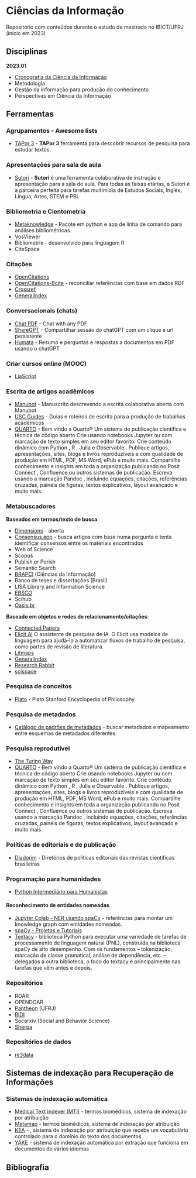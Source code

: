 # Ciências da Informação

Repositório com conteúdos durante o estudo de mestrado no IBICT/UFRJ (início em 2023)

## Disciplinas

**2023.01**

- [Cronografia da Ciência da Informação](/disciplinas/cronografia-da-ciencia-da-informacao.md)
- Metodologia
- Gestão da informação para produção do conhecimento
- Perspectivas em Ciência da Informação

## Ferramentas

### Agrupamentos - Awesome lists

- [TAPor 3](https://tapor.ca/home) - **TAPor 3** ferramenta para descobrir recursos de pesquisa para estudar textos.

### Apresentações para sala de aula

- [Sutori](https://www.sutori.com/en/) - **Sutori** é uma ferramenta colaborativa de instrução e apresentação para a sala de aula. Para todas as faixas etárias, a Sutori é a parceira perfeita para tarefas multimídia de Estudos Sociais, Inglês, Língua, Artes, STEM e PBL

### Bibliometria e Cientometria

- [Metaknowledge](https://metaknowledge.readthedocs.io/en/latest/) - Pacote em python e app de linha de comando para análises bibliométricas.
- VosViewer
- Bibliometrix - desenvolvido para linguagem R
- CiteSpace

### Citações

- [OpenCitations](https://opencitations.net/)
- [OpenCitations-Bcite](https://github.com/opencitations/bcite) - reconciliar referências com base em dados RDF
- [Crossref](https://www.crossref.org/)
- [GeneralIndex](https://archive.org/details/GeneralIndex)

### Conversacionais (chats)

- [Chat PDF](https://www.chatpdf.com/) - Chat with any PDF
- [ShareGPT](https://sharegpt.com/) - Compartilhar sessão do chatGPT com um clique e url persistente
- [Humata](https://humata.ai) - Resumo e perguntas e respostas a documentos em PDF usando o chatGPT 

### Criar cursos online (MOOC)

- [LiaScript](https://liascript.github.io/)


### Escrita de artigos acadêmicos

- [Manubot](https://greenelab.github.io/meta-review/) - Manuscrito descrevendo a escrita colaborativa aberta com Manubot
- [USC Guides](https://libguides.usc.edu/writingguide) - Guias e roteiros de escrita para a produção de trabalhos acadêmicos
- [QUARTO](https://quarto.org/) - Bem vindo a Quarto® Um sistema de publicação científica e técnica de código aberto Crie usando notebooks Jupyter ou com marcação de texto simples em seu editor favorito. Crie conteúdo dinâmico com Python , R , Julia e Observable . Publique artigos, apresentações, sites, blogs e livros reproduzíveis e com qualidade de produção em HTML, PDF, MS Word, ePub e muito mais. Compartilhe conhecimento e insights em toda a organização publicando no Posit Connect , Confluence ou outros sistemas de publicação. Escreva usando a marcação Pandoc , incluindo equações, citações, referências cruzadas, painéis de figuras, textos explicativos, layout avançado e muito mais.

### Metabuscadores

**Baseados em termos/texto de busca**:

- [Dimensions](https://www.dimensions.ai) - aberta
- [Consensus.app](https://consensus.app/) - busca artigos com base numa pergunta e tenta identificar consensos entre os materiais encontrados
- Web of Science
- Scopus
- Publish or Perish
- Semantic Search
- [BRAPCI](https://brapci.inf.br) (Ciências da Informação)
- Banco de teses e dissertações (Brasil)
- LISA Library and Information Science
- [EBSCO](https://www.ebsco.com)
- Scihub
- [Oasis.br](https://oasisbr.ibict.br/)


**Baseado em objetos e redes de relacionamento/citações**:

- [Connected Papers](https://www.connectedpapers.com/)
- [Elicit AI](https://elicit.org) O assistente de pesquisa de IA. O Elicit usa modelos de linguagem para ajudá-lo a automatizar fluxos de trabalho de pesquisa, como partes de revisão de literatura.
- [Litmaps](https://app.litmaps.com/)
- [GeneralIndex](https://archive.org/details/GeneralIndex)
- [Research Rabbit](https://researchrabbitapp.com/home)
- [scispace](https://typeset.io/)

### Pesquisa de conceitos

- [Plato](https://plato.stanford.edu/) - Plato Stanford Encyclopedia of Philosophy

### Pesquisa de metadados

- [Catálogo de padrões de metadados](https://rdamsc.bath.ac.uk/) - buscar metadados e mapeamento entre esquemas de metadados diferentes.

### Pesquisa reprodutível

- [The Turing Way](https://the-turing-way.netlify.app/reproducible-research/reproducible-research.html)
- [QUARTO](https://quarto.org/) - Bem vindo a Quarto® Um sistema de publicação científica e técnica de código aberto Crie usando notebooks Jupyter ou com marcação de texto simples em seu editor favorito. Crie conteúdo dinâmico com Python , R , Julia e Observable . Publique artigos, apresentações, sites, blogs e livros reproduzíveis e com qualidade de produção em HTML, PDF, MS Word, ePub e muito mais. Compartilhe conhecimento e insights em toda a organização publicando no Posit Connect , Confluence ou outros sistemas de publicação. Escreva usando a marcação Pandoc , incluindo equações, citações, referências cruzadas, painéis de figuras, textos explicativos, layout avançado e muito mais.

### Políticas de editoriais e de publicação

- [Diadorim](https://diadorim.ibict.br/) - Diretórios de políticas editoriais das revistas científicas brasileiras

### Programação para humanidades

- [Python Intermediário para Humanistas](http://intermediate-python.pythonhumanities.com/intro.html)

#### Reconhecimento de entidades nomeadas

- [Jupyter Colab - NER usando spaCy](https://colab.research.google.com/github/DerwenAI/spaCy_tuTorial/blob/master/spaCy_tuTorial.ipynb#scrollTo=P1QL8o9BBFyv) - referências para montar um knowledge graph com entidades nomeadas.
- [spaCy - Projetos e Tutoriais](https://spacy.io/usage/projects)
- [Textacy](https://textacy.readthedocs.io/en/latest/) - biblioteca Python para executar uma variedade de tarefas de processamento de linguagem natural (PNL), construída na biblioteca spaCy de alto desempenho. Com os fundamentos – tokenização, marcação de classe gramatical, análise de dependência, etc. – delegados a outra biblioteca, o foco do textacy é principalmente nas tarefas que vêm antes e depois.

### Repositórios

- ROAR
- OPENDOAR
- [Pantheon](https://pantheon.ufrj.br) (UFRJ)
- [RIDI](http://ridi.ibict.br)
- Socarxiv (Social and Behavior Science)
- [Sherpa](https://sherpa.ac.uk/)

### Repositórios de dados

- [re3data](https://re3data.org)


## Sistemas de indexação para Recuperação de Informações

### Sistemas de indexação automática

- [Medical Text Indexer (MTI)](https://ii.nlm.nih.qov/Interactive/MTI/mti.shtml) - termos biomédicos, sistema de indexação por atribuição
- [Metamap](https://metamap.nlm.nih.govl) - termos biomédicos, sistema de indexação por atribuição
- [KEA](http://community.nzdl.org/kea/_) - , sistema de indexação por atribuição que recebe um vocabulário controlado para o domínio do texto dos documentos
- [YAKE](http://yake.inesctec.ptl) - sistema de indexação automática por extração que funciona em documentos de vários idiomas

## Bibliografia 
